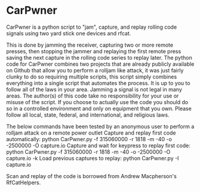 # CarPwner

CarPwner is a python script to "jam", capture, and replay rolling code signals using two yard stick one devices and rfcat.

This is done by jamming the receiver, capturing two or more remote presses, then stopping the jammer and replaying the first remote press saving the next capture in the rolling code series to replay later. The python code for CarPwner combines two projects that are already publicly available on Github that allow you to perform a rolljam like attack, it was just fairly clunky to do so requiring multiple scripts, this script simply combines everything into a single script that automates the process. It is up to you to follow all of the laws in your area. Jamming a signal is not legal in many areas. The author(s) of this code take no responsibility for your use or misuse of the script. If you choose to actually use the code you should do so in a controlled environment and only on equipment that you own. Please follow all local, state, federal, and international, and religious laws.

The below commands have been tested by an anonymous user to perform a rolljam attack on a remote power outlet
Capture and replay first code automatically: python CarPwner.py -f 315060000 -r 1818 -m -40 -o -2500000 -O capture.io
Capture and wait for keypress to replay first code: python CarPwner.py -f 315060000 -r 1818 -m -40 -o -2500000 -O capture.io -k
Load previous captures to replay: python CarPwner.py -I capture.io

Scan and replay of the code is borrowed from Andrew Macpherson's RfCatHelpers.
